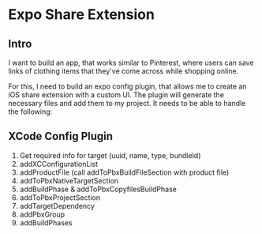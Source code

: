 # Expo Share Extension

## Intro

I want to build an app, that works similar to Pinterest, where users can save links of clothing items that they've come across while shopping online.

For this, I need to build an expo config plugin, that allows me to create an iOS share extension with a custom UI. The plugin will generate the necessary files and add them to my project. It needs to be able to handle the following:

## XCode Config Plugin

1. Get required info for target (uuid, name, type, bundleId)
2. addXCConfigurationList
3. addProductFile (call addToPbxBuildFileSection with product file)
4. addToPbxNativeTargetSection
5. addBuildPhase & addToPbxCopyfilesBuildPhase
6. addToPbxProjectSection
7. addTargetDependency
8. addPbxGroup
9. addBuildPhases
